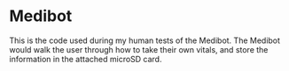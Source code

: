 # Medibot
This is the code used during my human tests of the Medibot.
The Medibot would walk the user through how to take their own vitals, and store the information in the attached microSD card.
